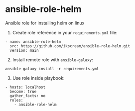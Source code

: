 # ansible-role-helm
Ansible role for installing helm on linux

1. Create role reference in your `requirements.yml` file:

```shell
- name: ansible-role-helm
  src: https://github.com/ikscream/ansible-role-helm.git
  version: main
```

2. Install remote role with `ansible-galaxy`:

```shell
ansible-galaxy install -r requirements.yml
```

3. Use role inside playbook:

```shell
- hosts: localhost
  become: true
  gather_facts: no
  roles:
    - ansible-role-helm
```
